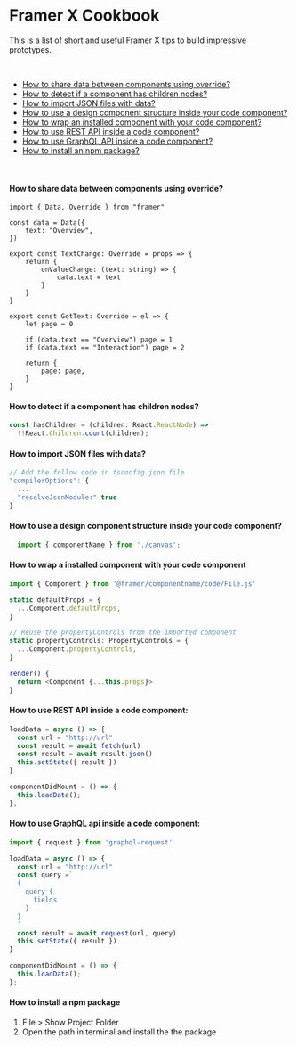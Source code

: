 # Framer X Cookbook
This is a list of short and useful Framer X tips to build impressive prototypes.

<br/>

- [How to share data between components using override?](#how-to-detect-if-a-component-has-children-nodes)
- [How to detect if a component has children nodes?](#how-to-detect-if-a-component-has-children-nodes)
- [How to import JSON files with data?](#how-to-import-json-files-with-data)
- [How to use a design component structure inside your code component?](#how-to-use-a-design-component-structure-inside-your-code-component)
- [How to wrap an installed component with your code component?](#how-to-wrap-a-installed-component-with-your-code-component)
- [How to use REST API inside a code component?](#how-to-use-rest-api-inside-a-code-component)
- [How to use GraphQL API inside a code component?](#how-to-use-graphql-api-inside-a-code-component)
- [How to install an npm package?](#how-to-install-an-npm-package)

<br/>

#### How to share data between components using override?
```
import { Data, Override } from "framer"

const data = Data({
    text: "Overview",
})

export const TextChange: Override = props => {
    return {
        onValueChange: (text: string) => {
            data.text = text
        }
    }
}

export const GetText: Override = el => {
    let page = 0
    
    if (data.text == "Overview") page = 1
    if (data.text == "Interaction") page = 2

    return {
        page: page,
    }
}

```

#### How to detect if a component has children nodes?
```js
const hasChildren = (children: React.ReactNode) =>
  !!React.Children.count(children);
```

#### How to import JSON files with data?
```js
// Add the follow code in tsconfig.json file
"compilerOptions": {
  ...
  "resolveJsonModule:" true
}
```
#### How to use a design component structure inside your code component?
```js
  import { componentName } from './canvas'; 
```
#### How to wrap a installed component with your code component
```js
import { Component } from '@framer/componentname/code/File.js'

static defaultProps = { 
  ...Component.defaultProps,
}

// Reuse the propertyControls from the imported component
static propertyControls: PropertyControls = { 
  ...Component.propertyControls,
} 

render() { 
  return <Component {...this.props}>
}
```
#### How to use REST API inside a code component:
```js
loadData = async () => {
  const url = "http://url"
  const result = await fetch(url)
  const result = await result.json()
  this.setState({ result })
}

componentDidMount = () => { 
  this.loadData();
};
```
#### How to use GraphQL api inside a code component:
```js
import { request } from 'graphql-request'

loadData = async () => {
  const url = "http://url"
  const query =`
  {
    query { 
      fields
    }	
  }
  `
  const result = await request(url, query)
  this.setState({ result })
}

componentDidMount = () => { 
  this.loadData();
};
```
#### How to install a npm package

1. File > Show Project Folder
2. Open the path in terminal and install the the package
